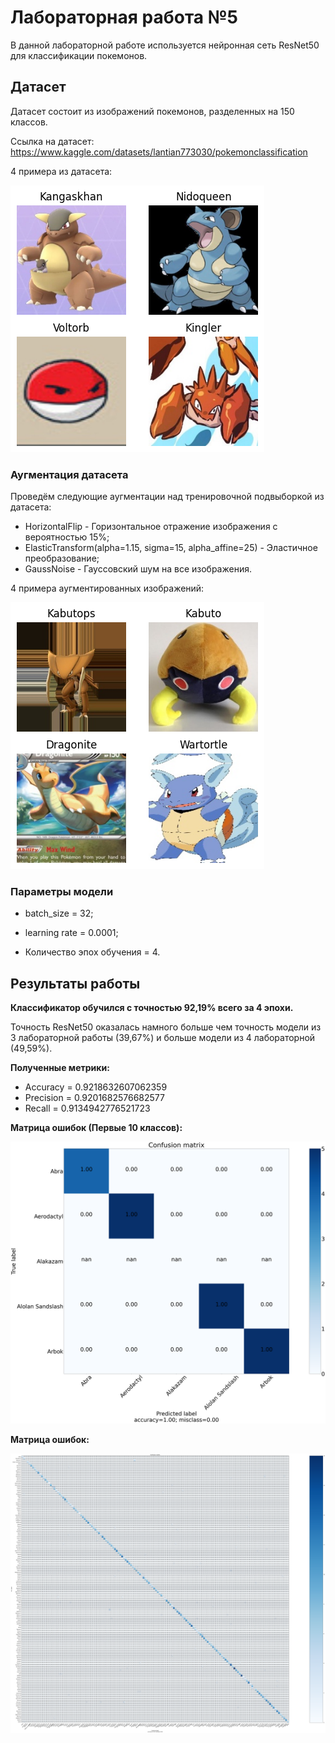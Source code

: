 # Лабораторная работа №5

В данной лабораторной работе используется нейронная сеть ResNet50 для классификации покемонов.

## Датасет

Датасет состоит из изображений покемонов, разделенных на 150 классов.

Ссылка на датасет: https://www.kaggle.com/datasets/lantian773030/pokemonclassification

4 примера из датасета:

![dataset_preview](/test_preview.png)

### Аугментация датасета

Проведём следующие аугментации над тренировочной подвыборкой из датасета:

- HorizontalFlip - Горизонтальное отражение изображения с вероятностью 15%;
- ElasticTransform(alpha=1.15, sigma=15, alpha_affine=25) - Эластичное преобразование;
- GaussNoise - Гауссовский шум на все изображения.

4 примера аугментированных изображений:

![dataset_preview](/Augmented_preview.png)

### Параметры модели

- batch_size = 32;

- learning rate = 0.0001;

- Количество эпох обучения = 4.

## Результаты работы

**Классификатор обучился с точностью 92,19% всего за 4 эпохи.**

Точность ResNet50 оказалась намного больше чем точность модели из 3 лабораторной работы (39,67%) и больше модели из 4 лабораторной (49,59%).

**Полученные метрики:**

- Accuracy = 0.9218632607062359 
- Precision = 0.9201682576682577 
- Recall = 0.9134942776521723

**Матрица ошибок (Первые 10 классов):**

![dataset_preview](/confusion_10.png)

**Матрица ошибок:**

![dataset_preview](/full_confusion.png)
